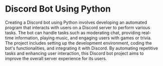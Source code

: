 # Discord Bot Using Python

Creating a Discord bot using Python involves developing an automated program that interacts with users on a Discord server to perform various tasks. The bot can handle tasks such as moderating chat, providing real-time information, playing music, and engaging users with games or trivia. The project includes setting up the development environment, coding the bot's functionalities, and integrating it with Discord. By automating repetitive tasks and enhancing user interaction, this Discord bot project aims to improve the overall server experience for its users.

